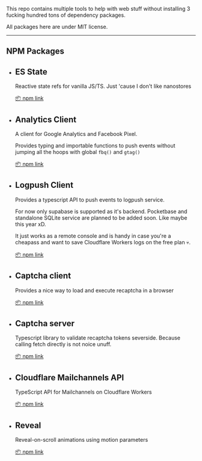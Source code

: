 This repo contains multiple tools to help with web stuff without installing 3 fucking hundred tons of dependency packages.

All packages here are under MIT license.

---

## NPM Packages

- ## ES State

	Reactive state refs for vanilla JS/TS. Just 'cause I don't like nanostores

	[📦 npm link](https://www.npmjs.com/package/@maddsua/es-state)

- ## Analytics Client

	A client for Google Analytics and Facebook Pixel.
	
	Provides typing and importable functions to push events without jumping all the hoops with global `fbq()` and `gtag()`
	
	[📦 npm link](https://www.npmjs.com/package/@maddsua/analytics-client)

- ## Logpush Client

	Provides a typescript API to push events to logpush service.

	For now only supabase is supported as it's backend. Pocketbase and standalone SQLite service are planned to be added soon. Like maybe this year xD.
	
	It just works as a remote console and is handy in case you're a cheapass and want to save Cloudflare Workers logs on the free plan 💀.

	[📦 npm link](https://www.npmjs.com/package/@maddsua/logpush-client)

- ## Captcha client
	
	Provides a nice way to load and execute recaptcha in a browser

	[📦 npm link](https://www.npmjs.com/package/@maddsua/captcha-client)

- ## Captcha server
	
	Typescript library to validate recaptcha tokens severside. Because calling fetch directly is not noice unuff.

	[📦 npm link](https://www.npmjs.com/package/@maddsua/captcha-server)

- ## Cloudflare Mailchannels API
	
	TypeScript API for Mailchannels on Cloudflare Workers

	[📦 npm link](https://www.npmjs.com/package/@maddsua/cf-mailchannels-api)


- ## Reveal
	
	Reveal-on-scroll animations using motion parameters

	[📦 npm link](https://www.npmjs.com/package/@maddsua/reveal)
